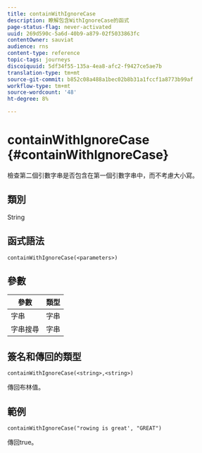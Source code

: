 ```yaml
---
title: containWithIgnoreCase
description: 瞭解包含WithIgnoreCase的函式
page-status-flag: never-activated
uuid: 269d590c-5a6d-40b9-a879-02f5033863fc
contentOwner: sauviat
audience: rns
content-type: reference
topic-tags: journeys
discoiquuid: 5df34f55-135a-4ea8-afc2-f9427ce5ae7b
translation-type: tm+mt
source-git-commit: b852c08a488a1bec02b8b31a1fccf1a8773b99af
workflow-type: tm+mt
source-wordcount: '48'
ht-degree: 8%

---
```



# containWithIgnoreCase {#containWithIgnoreCase}

檢查第二個引數字串是否包含在第一個引數字串中，而不考慮大小寫。

## 類別

String

## 函式語法

`containWithIgnoreCase(<parameters>)`

## 參數

| 參數 | 類型 |
|-----------|------------------|
| 字串 | 字串 |
| 字串搜尋 | 字串 |

## 簽名和傳回的類型

`containWithIgnoreCase(<string>,<string>)`

傳回布林值。

## 範例

`containWithIgnoreCase("rowing is great', "GREAT")`

傳回true。
